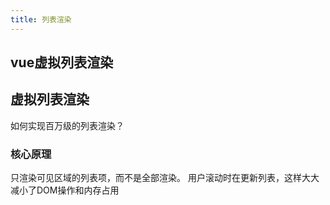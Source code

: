 ```yaml
---
title: 列表渲染
---
```

vue虚拟列表渲染
---
## 虚拟列表渲染
如何实现百万级的列表渲染？

### 核心原理
只渲染可见区域的列表项，而不是全部渲染。
用户滚动时在更新列表，这样大大减小了DOM操作和内存占用